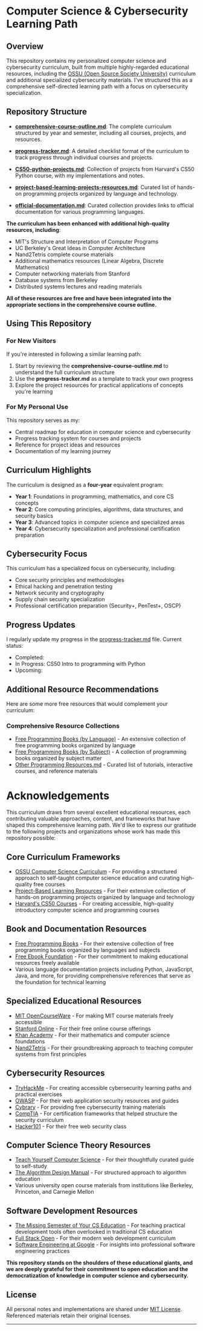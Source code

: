 # Computer Science & Cybersecurity Learning Path

## Overview

This repository contains my personalized computer science and cybersecurity curriculum, built from multiple highly-regarded educational resources, including the [OSSU (Open Source Society University)](https://github.com/ossu/computer-science) curriculum and additional specialized cybersecurity materials. I've structured this as a comprehensive self-directed learning path with a focus on cybersecurity specialization.

## Repository Structure

- **[comprehensive-course-outline.md](comprehensive-course-outline.md)**: The complete curriculum structured by year and semester, including all courses, projects, and resources.
  
- **[progress-tracker.md](progress-tracker.md)**: A detailed checklist format of the curriculum to track progress through individual courses and projects.
  
- **[CS50-python-projects.md](CS50-python-projects.md)**: Collection of projects from Harvard's CS50 Python course, with my implementations and notes.
  
- **[project-based-learning-projects-resources.md](project-based-learning-projects-resources.md)**: Curated list of hands-on programming projects organized by language and technology.
- **[official-documentation.md](official-documentation.md)**: Curated collection provides links to official documentation for various programming languages.

**The curriculum has been enhanced with additional high-quality resources, including**:

- MIT's Structure and Interpretation of Computer Programs
- UC Berkeley's Great Ideas in Computer Architecture
- Nand2Tetris complete course materials
- Additional mathematics resources (Linear Algebra, Discrete Mathematics)
- Computer networking materials from Stanford
- Database systems from Berkeley
- Distributed systems lectures and reading materials

**All of these resources are free and have been integrated into the appropriate sections in the comprehensive course outline.**

## Using This Repository

### For New Visitors

If you're interested in following a similar learning path:

1. Start by reviewing the **comprehensive-course-outline.md** to understand the full curriculum structure
2. Use the **progress-tracker.md** as a template to track your own progress
3. Explore the project resources for practical applications of concepts you're learning

### For My Personal Use

This repository serves as my:
- Central roadmap for education in computer science and cybersecurity
- Progress tracking system for courses and projects
- Reference for project ideas and resources
- Documentation of my learning journey

## Curriculum Highlights

The curriculum is designed as a **four-year** equivalent program:

- **Year 1**: Foundations in programming, mathematics, and core CS concepts
- **Year 2**: Core computing principles, algorithms, data structures, and security basics
- **Year 3**: Advanced topics in computer science and specialized areas
- **Year 4**: Cybersecurity specialization and professional certification preparation

## Cybersecurity Focus

This curriculum has a specialized focus on cybersecurity, including:

- Core security principles and methodologies
- Ethical hacking and penetration testing
- Network security and cryptography
- Supply chain security specialization
- Professional certification preparation (Security+, PenTest+, OSCP)

## Progress Updates

I regularly update my progress in the [progress-tracker.md](progress-tracker.md) file. Current status:
- Completed: 
- In Progress: CS50 Intro to programming with Python
- Upcoming:

## Additional Resource Recommendations

Here are some more free resources that would complement your curriculum:

### Comprehensive Resource Collections
- [Free Programming Books (by Language)]([https://github.com/Rmiddaugh10/cs-degree-program/blob/main/free-programming-books-langs.md) - An extensive collection of free programming books organized by language
- [Free Programming Books (by Subject)](free-programming-books-subjects.md) - A collection of programming books organized by subject matter
- [Other Programming Resources.md](Other%20Programming%20Resources.md) - Curated list of tutorials, interactive courses, and reference materials

# Acknowledgements

This curriculum draws from several excellent educational resources, each contributing valuable approaches, content, and frameworks that have shaped this comprehensive learning path. We'd like to express our gratitude to the following projects and organizations whose work has made this repository possible:

## Core Curriculum Frameworks
- [OSSU Computer Science Curriculum](https://github.com/ossu/computer-science) - For providing a structured approach to self-taught computer science education and curating high-quality free courses
- [Project-Based Learning Resources](https://github.com/practical-tutorials/project-based-learning) - For their extensive collection of hands-on programming projects organized by language and technology
- [Harvard's CS50 Courses](https://cs50.harvard.edu/) - For creating accessible, high-quality introductory computer science and programming courses

## Book and Documentation Resources
- [Free Programming Books](https://github.com/EbookFoundation/free-programming-books) - For their extensive collection of free programming books organized by languages and subjects
- [Free Ebook Foundation](https://ebookfoundation.org/) - For their commitment to making educational resources freely available
- Various language documentation projects including Python, JavaScript, Java, and more, for providing comprehensive references that serve as the foundation for technical learning

## Specialized Educational Resources
- [MIT OpenCourseWare](https://ocw.mit.edu/) - For making MIT course materials freely accessible
- [Stanford Online](https://online.stanford.edu/free-courses) - For their free online course offerings
- [Khan Academy](https://www.khanacademy.org/) - For their mathematics and computer science foundations
- [Nand2Tetris](https://www.nand2tetris.org/) - For their groundbreaking approach to teaching computer systems from first principles

## Cybersecurity Resources
- [TryHackMe](https://tryhackme.com/) - For creating accessible cybersecurity learning paths and practical exercises
- [OWASP](https://owasp.org/) - For their web application security resources and guides
- [Cybrary](https://www.cybrary.it/) - For providing free cybersecurity training materials
- [CompTIA](https://www.comptia.org/) - For certification frameworks that helped structure the security curriculum
- [Hacker101](https://www.hacker101.com/) - For their free web security class

## Computer Science Theory Resources
- [Teach Yourself Computer Science](https://teachyourselfcs.com/) - For their thoughtfully curated guide to self-study
- [The Algorithm Design Manual](https://www.algorist.com/) - For structured approach to algorithm education
- Various university open course materials from institutions like Berkeley, Princeton, and Carnegie Mellon

## Software Development Resources
- [The Missing Semester of Your CS Education](https://missing.csail.mit.edu/) - For teaching practical development tools often overlooked in traditional CS education
- [Full Stack Open](https://fullstackopen.com/) - For their modern web development curriculum
- [Software Engineering at Google](https://abseil.io/resources/swe-book) - For insights into professional software engineering practices

**This repository stands on the shoulders of these educational giants, and we are deeply grateful for their commitment to open education and the democratization of knowledge in computer science and cybersecurity.**

## License

All personal notes and implementations are shared under [MIT License](LICENSE). Referenced materials retain their original licenses.

---

